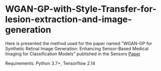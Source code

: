 # WGAN-GP-with-Style-Transfer-for-lesion-extraction-and-image-generation
Here is presented the method used for the paper named "WGAN-GP for Synthetic Retinal Image Generation: Enhancing Sensor-Based Medical Imaging for Classification Models" published in the Sensors [Paper](https://www.mdpi.com/1424-8220/25/1/167)

Requirements: Python 3.7+, Tensorflow 2.14
